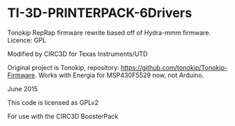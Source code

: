# TI-3D-PRINTERPACK-6Drivers

Tonokip RepRap firmware rewrite based off of Hydra-mmm firmware.
Licence: GPL

Modified by CIRC3D for Texas Instruments/UTD
  
Original project is Tonokip, repository: https://github.com/tonokip/Tonokip-Firmware. Works with Energia for MSP430F5529 now, not Arduino.

June 2015

This code is licensed as GPLv2

For use with the CIRC3D BoosterPack
